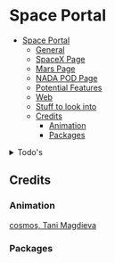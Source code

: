 # Space Portal

- [Space Portal](#space-portal)
    - [General](#general)
    - [SpaceX Page](#spacex-page)
    - [Mars Page](#mars-page)
    - [NADA POD Page](#nada-pod-page)
  - [Potential Features](#potential-features)
  - [Web](#web)
  - [Stuff to look into](#stuff-to-look-into)
  - [Credits](#credits)
    - [Animation](#animation)
    - [Packages](#packages)

<details>

<summary>Todo's</summary>

### General

- [x] Choose colors for the app
- [ ] Add font
- [x] Add Internet connection check with a message if no connection is available
  - [x] Internet Connection ckecks
  - [x] Internet connection bool bug
- [ ] Setting page
- [ ] Design a logo for the app
- [ ] Make a License Page with all the credits
- [ ] Make the drawer look better
  - [ ] Custom Icons for each

### SpaceX Page

- [x] Style all the containers
- [x] Add Drawer to spaceX page

### Mars Page

- [x] Add Selection for the Mars Picture page
  - [x] Rover
  - [x] Camera
  - [x] Sol
- [x] Style the Image containers
- [x] Add Labels to every buttons and input
- [ ] Open Image in webview
  - [x] Open single image in a new page
  - [ ] Add Image save option
    - [ ] Download button with images saving to downloads folder

### NADA POD Page

- [x] Fix the NASA POD page bug
- [x] Fix ('Could not instantiate image codec') this happens when the api sends a video link instead of image.
  - [ ] Add A video player to page, if the api sends a youtube video.
    - [x] URL launcher based on the video provided.
    - [ ] Inline video player.
- [x] Fix No interent connection bug
- [x] **Cache Images and text until you get another image from nasa API.**
- [ ] Cache null check
  - [ ] Add a firestore caching system to duplicate offline cache
  - [ ] temp null check for nasapod page

## Potential Features

- [ ] Hubble Images
- [ ] Information Panels
- [ ] information about Stars and Exo planets
- [ ] Add a theme change option
  - [ ] Make a dark theme for the app
  - [ ] Make a light theme for the app
- [ ] Pull Down to refresh

## Web

- [ ] Add more stuff to the NASAPOD page for web version.

## Stuff to look into

[image_downloader](https://pub.dev/packages/image_downloader)

[webview_flutter](https://pub.dev/packages/webview_flutter)

</details>

## Credits

### Animation

[cosmos, Tani Magdieva](https://rive.app/a/tanimagdieva/files/flare/cosmos/preview)

### Packages
